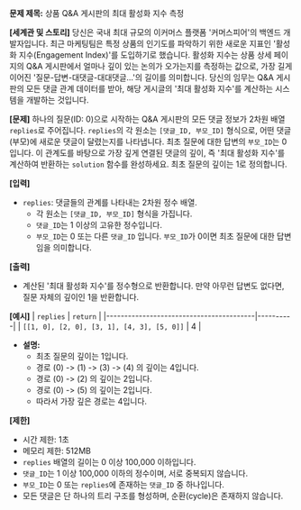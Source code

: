 **문제 제목:** 상품 Q&A 게시판의 최대 활성화 지수 측정

**[세계관 및 스토리]**
당신은 국내 최대 규모의 이커머스 플랫폼 '커머스피어'의 백엔드 개발자입니다. 최근 마케팅팀은 특정 상품의 인기도를 파악하기 위한 새로운 지표인 '활성화 지수(Engagement Index)'를 도입하기로 했습니다. 활성화 지수는 상품 상세 페이지의 Q&A 게시판에서 얼마나 깊이 있는 논의가 오가는지를 측정하는 값으로, 가장 길게 이어진 '질문-답변-대댓글-대대댓글...'의 길이를 의미합니다. 당신의 임무는 Q&A 게시판의 모든 댓글 관계 데이터를 받아, 해당 게시글의 '최대 활성화 지수'를 계산하는 시스템을 개발하는 것입니다.

**[문제]**
하나의 질문(ID: 0)으로 시작하는 Q&A 게시판의 모든 댓글 정보가 2차원 배열 `replies`로 주어집니다. `replies`의 각 원소는 `[댓글_ID, 부모_ID]` 형식으로, 어떤 댓글(부모)에 새로운 댓글이 달렸는지를 나타냅니다. 최초 질문에 대한 답변의 `부모_ID`는 0입니다.
이 관계도를 바탕으로 가장 깊게 연결된 댓글의 깊이, 즉 '최대 활성화 지수'를 계산하여 반환하는 `solution` 함수를 완성하세요. 최초 질문의 깊이는 1로 정의합니다.

**[입력]**
*   `replies`: 댓글들의 관계를 나타내는 2차원 정수 배열.
    *   각 원소는 `[댓글_ID, 부모_ID]` 형식을 가집니다.
    *   `댓글_ID`는 1 이상의 고유한 정수입니다.
    *   `부모_ID`는 0 또는 다른 `댓글_ID` 입니다. `부모_ID`가 0이면 최초 질문에 대한 답변임을 의미합니다.

**[출력]**
*   계산된 '최대 활성화 지수'를 정수형으로 반환합니다. 만약 아무런 답변도 없다면, 질문 자체의 깊이인 1을 반환합니다.

**[예시]**
| `replies`                               | `return` |
|-----------------------------------------|----------|
| `[[1, 0], [2, 0], [3, 1], [4, 3], [5, 0]]` | 4        |

*   **설명:**
    *   최초 질문의 깊이는 1입니다.
    *   경로 (0) -> (1) -> (3) -> (4) 의 깊이는 4입니다.
    *   경로 (0) -> (2) 의 깊이는 2입니다.
    *   경로 (0) -> (5) 의 깊이는 2입니다.
    *   따라서 가장 깊은 경로는 4입니다.

**[제한]**
*   시간 제한: 1초
*   메모리 제한: 512MB
*   `replies` 배열의 길이는 0 이상 100,000 이하입니다.
*   `댓글_ID`는 1 이상 100,000 이하의 정수이며, 서로 중복되지 않습니다.
*   `부모_ID`는 0 또는 `replies`에 존재하는 `댓글_ID` 중 하나입니다.
*   모든 댓글은 단 하나의 트리 구조를 형성하며, 순환(cycle)은 존재하지 않습니다.